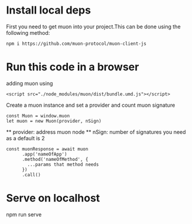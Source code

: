 # Install local deps

First you need to get muon into your project.This can be done using the following method:

    npm i https://github.com/muon-protocol/muon-client-js

# Run this code in a browser

adding muon using

    <script src="./node_modules/muon/dist/bundle.umd.js"></script>

Create a muon instance and set a provider and count muon signature

    const Muon = window.muon
    let muon = new Muon(provider, nSign)

** provider: address muon node
** nSign: number of signatures you need as a default is 2

    const muonResponse = await muon
          .app('nameOfApp')
          .method('nameOfMethod', {
            ...params that method needs
          })
          .call()

# Serve on localhost

npm run serve
